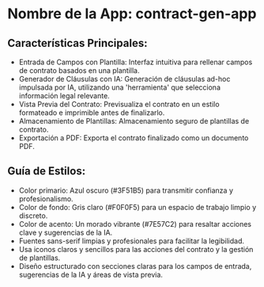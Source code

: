 # **Nombre de la App**: contract-gen-app

## Características Principales:

- Entrada de Campos con Plantilla: Interfaz intuitiva para rellenar campos de contrato basados en una plantilla.
- Generador de Cláusulas con IA: Generación de cláusulas ad-hoc impulsada por IA, utilizando una 'herramienta' que selecciona información legal relevante.
- Vista Previa del Contrato: Previsualiza el contrato en un estilo formateado e imprimible antes de finalizarlo.
- Almacenamiento de Plantillas: Almacenamiento seguro de plantillas de contrato.
- Exportación a PDF: Exporta el contrato finalizado como un documento PDF.

## Guía de Estilos:

- Color primario: Azul oscuro (#3F51B5) para transmitir confianza y profesionalismo.
- Color de fondo: Gris claro (#F0F0F5) para un espacio de trabajo limpio y discreto.
- Color de acento: Un morado vibrante (#7E57C2) para resaltar acciones clave y sugerencias de la IA.
- Fuentes sans-serif limpias y profesionales para facilitar la legibilidad.
- Usa iconos claros y sencillos para las acciones del contrato y la gestión de plantillas.
- Diseño estructurado con secciones claras para los campos de entrada, sugerencias de la IA y áreas de vista previa.